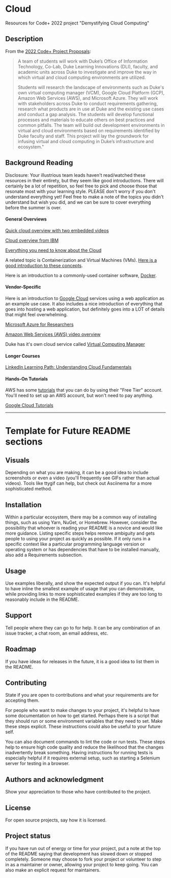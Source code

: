 # Cloud

Resources for Code+ 2022 project "Demystifying Cloud Computing"

## Description

From the [2022 Code+ Project Proposals](https://codeplus.duke.edu/projects/demystifying-cloud-computing-duke): 

>A team of students will work with Duke’s Office of Information Technology, Co-Lab, Duke Learning Innovations (DLI), faculty, and academic units across Duke to investigate and improve the way in which virtual and cloud computing environments are utilized. 
>
>Students will research the landscape of environments such as Duke's own virtual computing manager (VCM), Google Cloud Platform (GCP), Amazon Web Services (AWS), and Microsoft Azure. They will work with stakeholders across Duke to conduct requirements gathering, research what products are in use at Duke and the existing use cases and conduct a gap analysis. The students will develop functional processes and materials to educate others on best practices and common pitfalls. The team will build out development environments in virtual and cloud environments based on requirements identified by Duke faculty and staff. This project will lay the groundwork for infusing virtual and cloud computing in Duke’s infrastructure and ecosystem." 

## Background Reading

Disclosure: Your illustrious team leads haven't read/watched these resources in their entirety, but they seem like good introductions. There will certainly be a lot of repetition, so feel free to pick and choose those that resonate most with your learning style. PLEASE don't worry if you don't understand everything yet! Feel free to make a note of the topics you didn't understand but wish you did, and we can be sure to cover everything before the summer is over.

#### General Overviews

[Quick cloud overview with two embedded videos](https://www.techtarget.com/searchcloudcomputing/definition/cloud-computing)

[Cloud overview from IBM](https://www.ibm.com/cloud/learn/cloud-computing)

[Everything you need to know about the Cloud](https://www.zdnet.com/article/what-is-cloud-computing-everything-you-need-to-know-about-the-cloud/)

A related topic is Containerization and Virtual Machines (VMs). [Here is a good introduction to these concepts](https://medium.com/geekculture/introduction-to-containers-basics-of-containerization-bb60503df931).

Here is an introduction to a commonly-used container software, [Docker](https://turbofuture.com/computers/introductiontodocker).

#### Vendor-Specific

Here is an introduction to [Google Cloud](https://www.youtube.com/watch?v=IeMYQ-qJeK4) services using a web application as an example use case. It also includes a nice introduction of everything that goes into hosting a web application, but definitely goes into a LOT of details that might feel overwhelming.

[Microsoft Azure for Researchers](https://docs.microsoft.com/en-us/learn/paths/researcher-introduction-to-cloud-computing/)

[Amazon Web Services (AWS) video overview](https://www.youtube.com/watch?v=B08iQQhXG1Y)

Duke has it's own cloud service called [Virtual Computing Manager](https://vcm.duke.edu/help)

#### Longer Courses

[LinkedIn Learning Path: Understanding Cloud Fundamentals](https://www.linkedin.com/learning/paths/understanding-cloud-fundamentals?u=77842946)

#### Hands-On Tutorials

AWS has some [tutorials](https://docs.aws.amazon.com/index.html#tutorials) that you can do by using their "Free Tier" account. You'll need to set up an AWS account, but won't need to pay anything.

[Google Cloud Tutorials](https://inthecloud.withgoogle.com/cloud-learning-paths-22/register.html)


---
# Template for Future README sections

## Visuals
Depending on what you are making, it can be a good idea to include screenshots or even a video (you'll frequently see GIFs rather than actual videos). Tools like ttygif can help, but check out Asciinema for a more sophisticated method.

## Installation
Within a particular ecosystem, there may be a common way of installing things, such as using Yarn, NuGet, or Homebrew. However, consider the possibility that whoever is reading your README is a novice and would like more guidance. Listing specific steps helps remove ambiguity and gets people to using your project as quickly as possible. If it only runs in a specific context like a particular programming language version or operating system or has dependencies that have to be installed manually, also add a Requirements subsection.

## Usage
Use examples liberally, and show the expected output if you can. It's helpful to have inline the smallest example of usage that you can demonstrate, while providing links to more sophisticated examples if they are too long to reasonably include in the README.

## Support
Tell people where they can go to for help. It can be any combination of an issue tracker, a chat room, an email address, etc.

## Roadmap
If you have ideas for releases in the future, it is a good idea to list them in the README.

## Contributing
State if you are open to contributions and what your requirements are for accepting them.

For people who want to make changes to your project, it's helpful to have some documentation on how to get started. Perhaps there is a script that they should run or some environment variables that they need to set. Make these steps explicit. These instructions could also be useful to your future self.

You can also document commands to lint the code or run tests. These steps help to ensure high code quality and reduce the likelihood that the changes inadvertently break something. Having instructions for running tests is especially helpful if it requires external setup, such as starting a Selenium server for testing in a browser.

## Authors and acknowledgment
Show your appreciation to those who have contributed to the project.

## License
For open source projects, say how it is licensed.

## Project status
If you have run out of energy or time for your project, put a note at the top of the README saying that development has slowed down or stopped completely. Someone may choose to fork your project or volunteer to step in as a maintainer or owner, allowing your project to keep going. You can also make an explicit request for maintainers.
